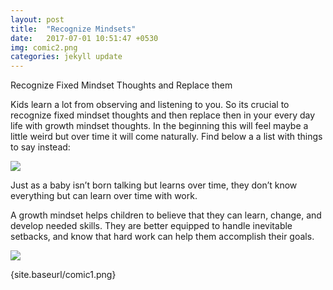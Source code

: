```yaml
---
layout: post
title:  "Recognize Mindsets"
date:   2017-07-01 10:51:47 +0530
img: comic2.png
categories: jekyll update
---
```


Recognize Fixed Mindset Thoughts and Replace them

Kids learn a lot from observing and listening to you. So its crucial to recognize fixed mindset thoughts and then replace then in your every day life with growth mindset thoughts. In the beginning this will feel maybe a little weird but over time it will come naturally. Find below a a list with things to say instead:

<img src="{site.baseurl/sayings.png}">


Just as a baby isn’t born talking but learns over time, they don’t know everything but can learn over time with work.

A growth mindset helps children to believe that they can learn, change, and develop needed skills. They are better equipped to handle inevitable setbacks, and know that hard work can help them accomplish their goals.

<img src="{site.baseurl/comic1.png}">

{site.baseurl/comic1.png}